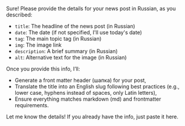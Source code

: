 Sure! Please provide the details for your news post in Russian, as you described:

- `title`: The headline of the news post (in Russian)
- `date`: The date (if not specified, I'll use today's date)
- `tag`: The main topic tag (in Russian)
- `img`: The image link
- `description`: A brief summary (in Russian)
- `alt`: Alternative text for the image (in Russian)

Once you provide this info, I’ll:

- Generate a front matter header (шапка) for your post,  
- Translate the title into an English slug following best practices (e.g., lower case, hyphens instead of spaces, only Latin letters),
- Ensure everything matches markdown (md) and frontmatter requirements.

Let me know the details! If you already have the info, just paste it here.